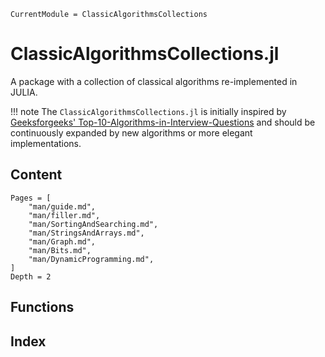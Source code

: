 ```@meta
CurrentModule = ClassicAlgorithmsCollections
```

# ClassicAlgorithmsCollections.jl

A package with a collection of classical algorithms re-implemented in JULIA.

!!! note
    The `ClassicAlgorithmsCollections.jl` is initially inspired by [Geeksforgeeks' Top-10-Algorithms-in-Interview-Questions](https://www.geeksforgeeks.org/top-10-algorithms-in-interview-questions/) and should be continuously expanded by new algorithms or more elegant implementations.

## Content

```@contents
Pages = [
    "man/guide.md",
    "man/filler.md",
    "man/SortingAndSearching.md",
    "man/StringsAndArrays.md",
    "man/Graph.md",
    "man/Bits.md",
    "man/DynamicProgramming.md",
]
Depth = 2
```

## Functions


## Index

```@index
```
